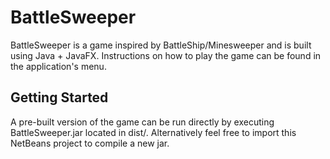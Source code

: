 # BattleSweeper

BattleSweeper is a game inspired by BattleShip/Minesweeper and is built using Java + JavaFX. Instructions on how to play the game can be found in the application's menu. 

## Getting Started

A pre-built version of the game can be run directly by executing BattleSweeper.jar located in dist/.
Alternatively feel free to import this NetBeans project to compile a new jar.

